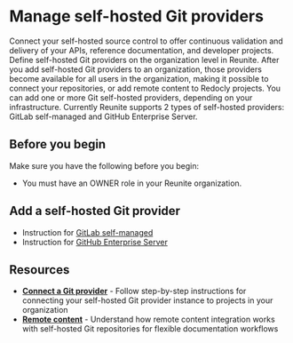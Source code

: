 # Manage self-hosted Git providers

Connect your self-hosted source control to offer continuous validation and delivery of your APIs, reference documentation, and developer projects.
Define self-hosted Git providers on the organization level in Reunite.
After you add self-hosted Git providers to an organization, those providers become available for all users in the organization, making it possible to connect your repositories, or add remote content to Redocly projects.
You can add one or more Git self-hosted providers, depending on your infrastructure. Currently Reunite supports 2 types of self-hosted providers: GitLab self-managed and GitHub Enterprise Server.

## Before you begin

Make sure you have the following before you begin:

* You must have an OWNER role in your Reunite organization.

## Add a self-hosted Git provider

- Instruction for [GitLab self-managed](./self-hosted/gitlab.md)
- Instruction for [GitHub Enterprise Server](./self-hosted/github.md)

## Resources

- **[Connect a Git provider](./connect-git-provider.md)** - Follow step-by-step instructions for connecting your self-hosted Git provider instance to projects in your organization
- **[Remote content](../remote-content/remote-content.md)** - Understand how remote content integration works with self-hosted Git repositories for flexible documentation workflows
